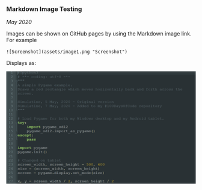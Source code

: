 ### Markdown Image Testing

*May 2020*

Images can be shown on GitHub pages by using the Markdown image link. For example

```
![Screenshot](assets/image1.png "Screenshot")
```

Displays as:

![Screenshot](assets/image1.png "Screenshot")
